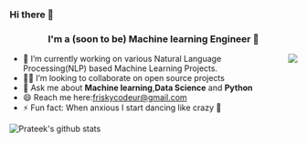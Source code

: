 
### Hi there 👋



### <center> I'm a (soon to be) Machine learning Engineer 🤖 </center>
<img align='right' src='https://media2.giphy.com/media/MuE0xWbEohUrxbm77r/giphy.gif' />


- 🔭 I’m currently working on various Natural Language Processing(NLP) based Machine Learning Projects.
- 🧑‍💻 I’m looking to collaborate on open source projects
- 💬 Ask me about <strong>Machine learning</strong>,<strong>Data Science</strong> and <strong> Python </strong>
- 😄 Reach me here:friskycodeur@gmail.com
- ⚡ Fun fact: When anxious I start dancing like crazy 🕺


![Prateek's github stats](https://github-readme-stats.vercel.app/api?username=friskycodeur&show_icons=true&hide_border=true&hide=["stars"])

<!--
**friskycodeur/friskycodeur** is a ✨ _special_ ✨ repository because its `README.md` (this file) appears on your GitHub profile.

Here are some ideas to get you started:

- 🔭 I’m currently working on ...
- 🌱 I’m currently learning ...
- 👯 I’m looking to collaborate on ...
- 🤔 I’m looking for help with ...
- 💬 Ask me about ...
- 📫 How to reach me: ...
- 😄 Pronouns: ...
- ⚡ Fun fact: ...
-->
